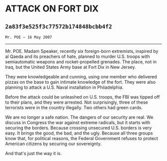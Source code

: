 # ATTACK ON FORT DIX
## `2a83f3e525f3c77572b174848bcbb4f2`
`Mr. POE — 16 May 2007`

---


Mr. POE. Madam Speaker, recently six foreign-born extremists, 
inspired by al Qaeda and its preachers of hate, planned to murder U.S. 
troops with semiautomatic weapons and rocket-propelled grenades. The 
place, not in Iraq, but the United States Army base at Fort Dix in New 
Jersey.

They were knowledgeable and cunning, using one member who delivered 
pizzas on the base to gain intimate knowledge of the fort. They were 
also planning to attack a U.S. Naval installation in Philadelphia.

Before the attack could be unleashed on U.S. troops, the FBI was 
tipped off to their plans, and they were arrested. Not surprisingly, 
three of these terrorists were in the country illegally. Two others had 
green cards.

We are no longer a safe nation. The dangers of our security are real. 
We discuss in Congress the war against extreme radicals, but it starts 
with securing the borders. Because crossing unsecured U.S. borders is 
very easy. It brings the good, the bad, and the ugly. Because all three 
groups know that, for political reasons, the Federal Government refuses 
to protect American citizens by securing our sovereignty.

And that's just the way it is.
